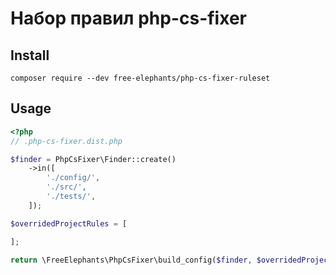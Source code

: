 # Набор правил php-cs-fixer

## Install

```shell
composer require --dev free-elephants/php-cs-fixer-ruleset
```

## Usage

```php
<?php
// .php-cs-fixer.dist.php

$finder = PhpCsFixer\Finder::create()
    ->in([
        './config/',
        './src/',
        './tests/',
    ]);

$overridedProjectRules = [

];

return \FreeElephants\PhpCsFixer\build_config($finder, $overridedProjectRules);
```
